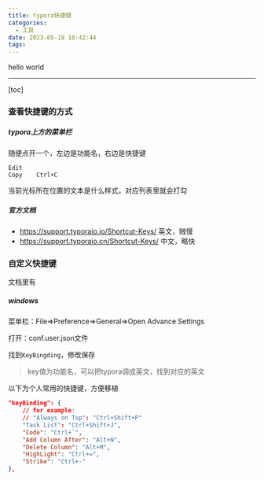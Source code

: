 ```yaml
---
title: typora快捷键
categories:
  - 工具
date: 2023-05-18 10:42:44
tags:
---
```


hello world

---

[toc]

### 查看快捷键的方式

##### typora上方的菜单栏

随便点开一个，左边是功能名，右边是快捷键

```
Edit
Copy	Ctrl+C
```

当前光标所在位置的文本是什么样式，对应列表里就会打勾

##### 官方文档

- https://support.typoraio.io/Shortcut-Keys/ 英文，贼慢
- https://support.typoraio.cn/Shortcut-Keys/ 中文，略快



### 自定义快捷键

文档里有

##### windows

菜单栏：File=>Preference=>General=>Open Advance Settings

打开：conf.user.json文件

找到`KeyBingding`，修改保存

> key值为功能名，可以把typora调成英文，找到对应的英文

以下为个人常用的快捷键，方便移植

```json
"keyBinding": {
    // for example: 
    // "Always on Top": "Ctrl+Shift+P"
    "Task List": "Ctrl+Shift+J",
	"Code": "Ctrl+`",
	"Add Column After": "Alt+N",
	"Delete Column": "Alt+M",
	"HighLight": "Ctrl+=",
	"Strike": "Ctrl+-"
},
```



